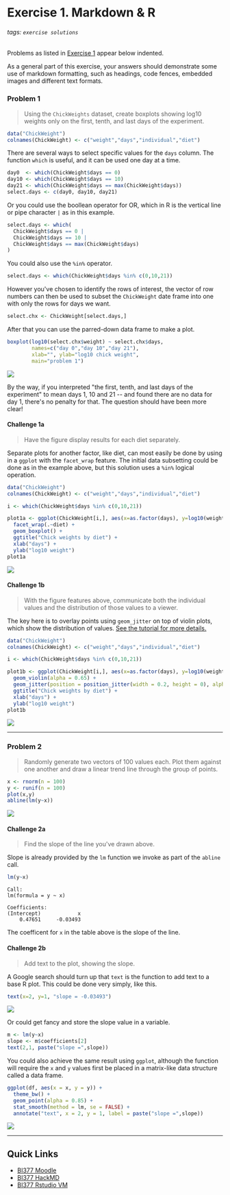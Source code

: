 # Exercise 1. Markdown & R

###### tags: `exercise solutions`

Problems as listed in [Exercise 1](https://hackmd.io/@ColbyBI377/exercise1_R) appear below indented. 

As a general part of this exercise, your answers should demonstrate some use of markdown formatting, such as headings, code fences, embedded images and different text formats. 

### Problem 1

> Using the `ChickWeights` dataset, create boxplots showing log10 weights only on the first, tenth, and last days of the experiment.

```R
data("ChickWeight")
colnames(ChickWeight) <- c("weight","days","individual","diet")
```

There are several ways to select specific values for the  `days` column. The function `which` is useful, and it can be used one day at a time. 

```R
day0  <- which(ChickWeight$days == 0)
day10 <- which(ChickWeight$days == 10)
day21 <- which(ChickWeight$days == max(ChickWeight$days))
select.days <- c(day0, day10, day21)
```

Or you could use the boollean operator for OR, which in R is the vertical line or pipe character `|` as in this example.

```R
select.days <- which(
  ChickWeight$days == 0 |
  ChickWeight$days == 10 |
  ChickWeight$days == max(ChickWeight$days)
)
```

You could also use the `%in%` operator.

```R
select.days <- which(ChickWeight$days %in% c(0,10,21))
```

However you've chosen to identify the rows of interest, the vector of row numbers can then be used to subset the `ChickWeight` date frame into one with only the rows for days we want.

```R
select.chx <- ChickWeight[select.days,]
```

After that you can use the parred-down data frame to make a plot.

```R
boxplot(log10(select.chx$weight) ~ select.chx$days,
        names=c("day 0","day 10","day 21"),
        xlab="", ylab="log10 chick weight",
        main="problem 1")
```
![](https://i.imgur.com/8Xz2lco.png)

By the way, if you interpreted "the first, tenth, and last days of the experiment" to mean days 1, 10 and 21 -- and found there are no data for day 1, there's no penalty for that. The question should have been more clear! 

#### Challenge 1a

> Have the figure display results for each diet separately. 

Separate plots for another factor, like diet, can most easily be done by using in a `ggplot` with the `facet_wrap` feature. The initial data subsetting could be done as in the example above, but this solution uses a `%in%` logical operation. 

```R
data("ChickWeight")
colnames(ChickWeight) <- c("weight","days","individual","diet")

i <- which(ChickWeight$days %in% c(0,10,21))

plot1a <- ggplot(ChickWeight[i,], aes(x=as.factor(days), y=log10(weight))) + 
  facet_wrap(.~diet) +
  geom_boxplot() +
  ggtitle("Chick weights by diet") +
  xlab("days") +
  ylab("log10 weight") 
plot1a
```
![](https://i.imgur.com/P4lB0GO.png)


#### Challenge 1b

> With the figure features above, communicate both the individual values and the distribution of those values to a viewer. 

The key here is to overlay points using `geom_jitter` on top of violin plots, which show the distribution of values. [See the tutorial for more details.](https://hackmd.io/@aphanotus/Rtutorial#Violin-plots)

```R
data("ChickWeight")
colnames(ChickWeight) <- c("weight","days","individual","diet")

i <- which(ChickWeight$days %in% c(0,10,21))

plot1b <- ggplot(ChickWeight[i,], aes(x=as.factor(days), y=log10(weight))) + 
  geom_violin(alpha = 0.65) +  
  geom_jitter(position = position_jitter(width = 0.2, height = 0), alpha = 0.5) +
  ggtitle("Chick weights by diet") +
  xlab("days") +
  ylab("log10 weight") 
plot1b
```
![](https://i.imgur.com/4NUhFoM.png)


---

### Problem 2

> Randomly generate two vectors of 100 values each. Plot them against one another and draw a linear trend line through the group of points. 

```R
x <- rnorm(n = 100)
y <- runif(n = 100)
plot(x,y)
abline(lm(y~x))
```
![](https://i.imgur.com/VkXGHF6.png)


#### Challenge 2a

> Find the slope of the line you've drawn above.

Slope is already provided by the `lm` function we invoke as part of the `abline` call.

```R
lm(y~x)
```
```
Call:
lm(formula = y ~ x)

Coefficients:
(Intercept)            x  
    0.47651     -0.03493  
```

The coefficent for `x` in the table above is the slope of the line.

#### Challenge 2b

> Add text to the plot, showing the slope.

A Google search should turn up that `text` is the function to add text to a base R plot. This could be done very simply, like this.

```R
text(x=2, y=1, "slope = -0.03493")
```
![](https://i.imgur.com/aguSLLw.png)

Or could get fancy and store the slope value in a variable.

```R
m <- lm(y~x)
slope <- m$coefficients[2]
text(2,1, paste("slope =",slope))
```

You could also achieve the same result using `ggplot`, although the function will require the `x` and `y` values first be placed in a matrix-like data structure called a data frame.

```R
ggplot(df, aes(x = x, y = y)) +
  theme_bw() +
  geom_point(alpha = 0.85) +
  stat_smooth(method = lm, se = FALSE) +
  annotate("text", x = 2, y = 1, label = paste("slope =",slope))
```
![](https://i.imgur.com/sfOikbF.png)


---

## Quick Links

- [BI377 Moodle](https://moodle.colby.edu/course/view.php?id=25474)
- [BI377 HackMD](https://hackmd.io/@ColbyBI377/landingpage)
- [BI377 Rstudio VM](https://bi377.colby.edu/)

